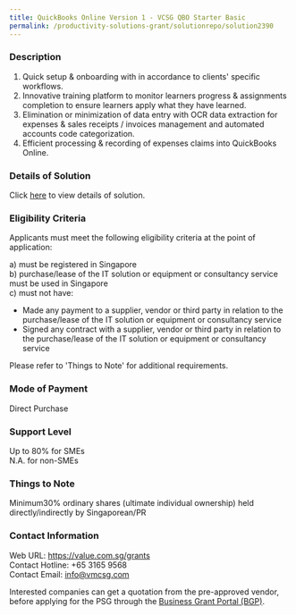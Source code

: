 ```yaml
---
title: QuickBooks Online Version 1 - VCSG QBO Starter Basic
permalink: /productivity-solutions-grant/solutionrepo/solution2390
---
```


### Description

1) Quick setup & onboarding with in accordance to clients' specific workflows.
2) Innovative training platform to monitor learners progress & assignments completion to ensure learners apply what they have learned.
3) Elimination or minimization of data entry with OCR data extraction for expenses & sales receipts / invoices management and automated accounts code categorization. 
4) Efficient processing & recording of expenses claims into QuickBooks Online.

### Details of Solution

Click <a href='https://www.gobusiness.gov.sg/images/psg/Value_Consultancy_20200541_Desensitised_Annex_3_Part_23.pdf' target='_blank' rel='noopener'>here</a> to view details of solution.

### Eligibility Criteria

Applicants must meet the following eligibility criteria at the point of application:

a) must be registered in Singapore <br>
b) purchase/lease of the IT solution or equipment or consultancy service must be used in Singapore <br>
c) must not have:
- Made any payment to a supplier, vendor or third party in relation to the purchase/lease of the IT solution or equipment or consultancy service
- Signed any contract with a supplier, vendor or third party in relation to the purchase/lease of the IT solution or equipment or consultancy service

Please refer to 'Things to Note' for additional requirements.

### Mode of Payment
Direct Purchase

### Support Level
Up to 80% for SMEs <br>
N.A. for non-SMEs

### Things to Note
Minimum30% ordinary shares (ultimate individual ownership) held directly/indirectly by Singaporean/PR

### Contact Information
Web URL: https://value.com.sg/grants<br>Contact Hotline: +65 3165 9568<br>Contact Email: info@vmcsg.com 

Interested companies can get a quotation from the pre-approved vendor, before applying for the PSG through the <a target='_blank' rel='noopener' href='https://www.businessgrants.gov.sg/'>Business Grant Portal (BGP)</a>.
